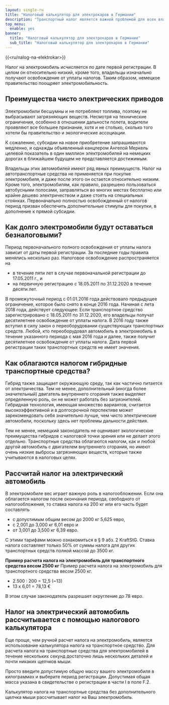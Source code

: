 ```yaml
---
layout: single-ru
title: "Налоговый калькулятор для электрокаров в Германии"
description: "Транспортный налог является важной проблемой для всех владельцев транспортных средств. Узнайте всё, что вам нужно знать здесь. Получить информацию и произвести расчеты."
top_menu:
  enable: yes
banner:
  title: "Налоговый калькулятор для электрокаров в Германии"
  sub_title: "Налоговый калькулятор для электрокаров в Германии"
---
```


{{<ru/nalog-na-elektrokar>}}



Налог на электромобиль исчисляется по дате первой регистрации. В целом он относительно низкий, кроме того, владельцы изначально получают освобождение от уплаты налогов. Таким образом, немецкое правительство поощряет электромобильность.

## Преимущества чисто электрических приводов

Электромобили бесшумны и не потребляют топлива, поэтому не выбрасывают загрязняющих веществ. Несмотря на технические ограничения, особенно в отношении дальности полета, водители проявляют все большее признание, хотя и не столько, сколько того хотели бы правительство и экологические ассоциации.

К сожалению, субсидии на новое приобретение запрашиваются медленно, и однажды объявленный канцлером Ангелой Меркель целевой показатель в один миллион электромобилей на немецких дорогах в ближайшем будущем не представляется достижимым.

Владельцы этих автомобилей имеют ряд явных преимуществ. Налог на автотранспортные средства не применяется при покупке электромобиля, и даже после этого он остается относительно низким. Кроме того, электромобилям, как правило, разрешено пользоваться автобусными полосами, заправляться во многих местах бесплатно или крайне дешево электричеством и даже стоять на специальных стоянках. Первоначально полностью освобожденный от налогов период призван обеспечить дополнительные стимулы для покупки, в дополнение к прямой субсидии.

## Как долго электромобили будут оставаться безналоговыми?

Период первоначального полного освобождения от уплаты налога зависит от даты первой регистрации. За последние годы правила менялись несколько раз. Налоговое освобождение распространяется на

- в течение пяти лет в случае первоначальной регистрации до 17.05.2011 г., и
- на первичную регистрацию с 18.05.2011 по 31.12.2020 в течение десяти лет.

В промежуточный период с 01.01.2016 года действовало предыдущее ограничение, которое было снято в конце 2016 года. Начиная с лета 2018 года, действует следующее: Если транспортное средство зарегистрировано с 18.05.2011 по 31.12.2020, его владельцы получат десятилетнее освобождение от уплаты налога. В 2016 году также вступил в силу закон о переоборудовании существующих транспортных средств. Любой, кто переоборудовал автомобиль в электромобиль в течение указанного периода с мая 2016 года и далее, также получит десятилетнее освобождение от уплаты налога. Дата первой регистрации таких транспортных средств не имеет значения.

## Как облагаются налогом гибридные транспортные средства?

Гибрид также защищает окружающую среду, так как частично питается от электричества. Тем не менее, дополнительный (иногда более значительный) двигатель внутреннего сгорания также выделяет определенную роль, он не может работать без загрязнителей. Гибридная технология, имеющая множество вариантов, считается высокоэффективной и в долгосрочной перспективе может зарекомендовать себя значительно лучше, чем чисто электрические автомобили, поскольку здесь нет проблемы дальности действия.

Тем не менее, немецкий законодатель не оценивает экологические преимущества гибридов с налоговой точки зрения или не делает этого отдельно. Транспортные средства облагаются налогом, как и любой другой автомобиль с двигателем внутреннего сгорания, но имеют очень низкие выбросы загрязняющих веществ, которые также учитываются в налоговых целях.

## Рассчитай налог на электрический автомобиль

В электромобиле вес играет важную роль в налогообложении. Если она облагается налогом после окончания периода, свободного от налогообложения, то ставка налога на 200 кг или его часть будет составлять

- с допустимым общим весом до 2000 кг 5,625 евро,
- с 2,001 до 3,000 кг 6,01 евро и
- от 3,001 до 3,500 кг 6,39 евро.

С этими тарифами можно ознакомиться в § 9 абз. 2 KraftStG. Ставка налога составляет только 50% от суммы налога для других транспортных средств полной массой до 3500 кг.

**Пример расчета налога на электромобиль для транспортного средства весом 2500 кг** Пример расчета налога на электромобиль для транспортного средства весом 2500 кг.

- 2.500 : 200 = 12,5 (~13)
- 13 x 6,01 = 78,13 €

В этом случае законодатель разрешает округление до 78 евро.

## Налог на электрический автомобиль рассчитывается с помощью налогового калькулятора

Еще проще, чем ручной расчет налога на электромобиль, является использование калькулятора налога на транспортное средство. Для расчета налога на транспортные средства для электромобилей в течение нескольких секунд достаточно лишь нескольких деталей и почти никаких щелчков мыши.

Просто введите допустимую общую массу вашего электромобиля в килограммах и выберите период регистрации. Допустимая общая масса указана в свидетельстве о регистрации в части I в поле F.2.

Калькулятор налога на транспортные средства без дополнительного щелчка мыши рассчитывает налог на Ваш электромобиль.
